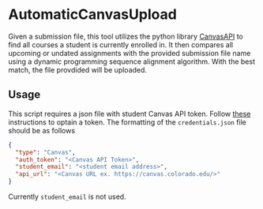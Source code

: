 # AutomaticCanvasUpload
Given a submission file, this tool utilizes the python library [CanvasAPI](https://github.com/ucfopen/canvasapi) to find all courses a student is currently enrolled in. It then compares all upcoming or undated assignments with the provided submission file name using a dynamic programming sequence alignment algorithm. With the best match, the file provdided will be uploaded.

## Usage
This script requires a json file with student Canvas API token. Follow [these](https://community.canvaslms.com/docs/DOC-10806-4214724194) instructions to optain a token.
The formatting of the `credentials.json` file should be as follows
```json
{
  "type": "Canvas",
  "auth_token": "<Canvas API Token>",
  "student_email": "<student email address>",
  "api_url": "<Canvas URL ex. https://canvas.colorado.edu/>"
}
```
Currently `student_email` is not used.
